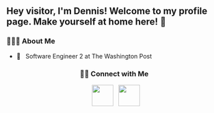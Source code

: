 <h2> Hey visitor, I'm Dennis! Welcome to my profile page. Make yourself at home here! 👋&nbsp</h2>

<h3> 👨🏻‍💻 About Me </h3>

- 🔭 &nbsp; Software Engineer 2 at The Washington Post

<div align="center">
<h3> 🤝🏻 Connect with Me </h3>

<p>
&nbsp; <a href="https://www.linkedin.com/in/dennis-klimenkov/" target="_blank" rel="noopener noreferrer"><img src="https://cdn1.iconfinder.com/data/icons/logotypes/32/square-linkedin-256.png" width="50" /></a>
&nbsp; <a href="mailto:dennis.klimenkov9@gmail.com" target="_blank" rel="noopener noreferrer"><img src="https://cdn1.iconfinder.com/data/icons/google-new-logos-1/32/gmail_new_logo-256.png"  width="50" /></a>
</p>
</div>
